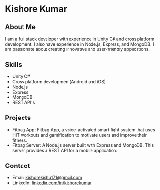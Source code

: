 # Kishore Kumar

## About Me

I am a full stack developer with experience in Unity C# and cross platform development. I also have experience in Node.js, Express, and MongoDB. I am passionate about creating innovative and user-friendly applications.

## Skills

- Unity C#
- Cross platform development(Android and iOS)
- Node.js
- Express
- MongoDB
- REST API's


## Projects

- Fitbag App: Fitbag App, a voice-activated smart fight system that uses HIT workouts and gamification to motivate users and improve their fitness. 
- Fitbag Server: A Node.js server built with Express and MongoDB. This server provides a REST API for a mobile application.

## Contact

- Email: kishorekishu171@gmail.com
- LinkedIn: [linkedin.com/in/kishorekumar](https://www.linkedin.com/in/kishore-kumar-719638151/)
